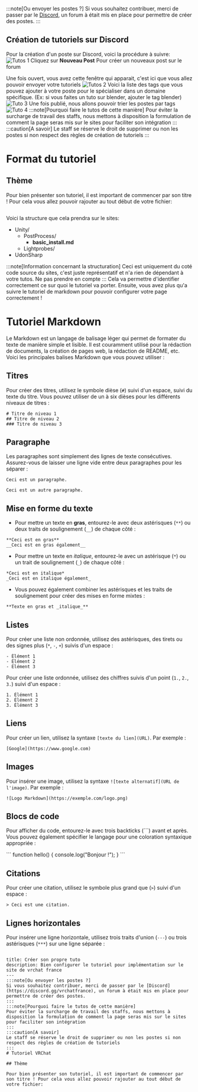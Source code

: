 
:::note[Ou envoyer les postes ?]
Si vous souhaitez contribuer, merci de passer par le [Discord](https://discord.gg/vrchatfrance), un forum à était mis en place pour permettre de créer des postes.
:::
## Création de tutoriels sur Discord 
Pour la création d'un poste sur Discord, voici la procédure à suivre:
![Tutos 1](/img/tuto_1.png)
Cliquez sur **Nouveau Post** Pour créer un nouveaux post sur le forum 

Une fois ouvert, vous avez cette fenêtre qui apparait, c'est ici que vous allez pouvoir envoyer votre tutoriels
![Tutos 2](/img/tuto_2.png)
Voici la liste des tags que vous pouvez ajouter à votre poste pour le spécialiser dans un domaine spécifique. (Ex: si vous faites un tuto sur blender, ajouter le tag blender)
![Tuto 3](/img/tuto_3.png)
Une fois publié, nous allons pouvoir trier les postes par tags
![Tuto 4](/img/tuto_4.png)
:::note[Pourquoi faire le tutos de cette manière]
Pour éviter la surcharge de travail des staffs, nous mettons à disposition la formulation de comment la page seras mis sur le sites pour faciliter son intégration
:::
:::caution[A savoir]
Le staff se réserve le droit de supprimer ou non les postes si non respect des règles de création de tutoriels 
:::
# Format du tutoriel

## Thème

Pour bien présenter son tutoriel, il est important de commencer par son titre ! Pour cela vous allez pouvoir rajouter au tout début de votre fichier: 

```

```


Voici la structure que cela prendra sur le sites:

   <FileTree>

   - Unity/
     - PostProcess/
       - **basic_install.md**
     - Lightprobes/
   - UdonSharp

   </FileTree>

:::note[Information concernant la structuration]
Ceci est uniquement du coté code source du sites, c'est juste représentatif et n'a rien de dépendant à votre tutos. Ne pas prendre en compte 
:::
Cela va permettre d'identifier correctement ce sur quoi le tutoriel va porter. Ensuite, vous avez plus qu'a suivre le tutoriel de markdown pour pouvoir configurer votre page correctement ! 


# Tutoriel Markdown

Le Markdown est un langage de balisage léger qui permet de formater du texte de manière simple et lisible. Il est couramment utilisé pour la rédaction de documents, la création de pages web, la rédaction de README, etc. Voici les principales balises Markdown que vous pouvez utiliser :

## Titres

Pour créer des titres, utilisez le symbole dièse (`#`) suivi d'un espace, suivi du texte du titre. Vous pouvez utiliser de un à six dièses pour les différents niveaux de titres :

```
# Titre de niveau 1
## Titre de niveau 2
### Titre de niveau 3
```

## Paragraphe

Les paragraphes sont simplement des lignes de texte consécutives. Assurez-vous de laisser une ligne vide entre deux paragraphes pour les séparer :

```
Ceci est un paragraphe.

Ceci est un autre paragraphe.
```

## Mise en forme du texte

- Pour mettre un texte en **gras**, entourez-le avec deux astérisques (`**`) ou deux traits de soulignement (`__`) de chaque côté :

```
**Ceci est en gras**
__Ceci est en gras également__
```

- Pour mettre un texte en *italique*, entourez-le avec un astérisque (`*`) ou un trait de soulignement (`_`) de chaque côté :

```
*Ceci est en italique*
_Ceci est en italique également_
```

- Vous pouvez également combiner les astérisques et les traits de soulignement pour créer des mises en forme mixtes :

```
**Texte en gras et _italique_**
```

## Listes

Pour créer une liste non ordonnée, utilisez des astérisques, des tirets ou des signes plus (`*`, `-`, `+`) suivis d'un espace :

```
- Élément 1
- Élément 2
- Élément 3
```

Pour créer une liste ordonnée, utilisez des chiffres suivis d'un point (`1.`, `2.`, `3.`) suivi d'un espace :

```
1. Élément 1
2. Élément 2
3. Élément 3
```

## Liens

Pour créer un lien, utilisez la syntaxe `[texte du lien](URL)`. Par exemple :

```
[Google](https://www.google.com)
```

## Images

Pour insérer une image, utilisez la syntaxe `![texte alternatif](URL de l'image)`. Par exemple :

```
![Logo Markdown](https://exemple.com/logo.png)
```

## Blocs de code

Pour afficher du code, entourez-le avec trois backticks (```) avant et après. Vous pouvez également spécifier le langage pour une coloration syntaxique appropriée :

\```
function hello() {
    console.log("Bonjour !");
}
\```

## Citations

Pour créer une citation, utilisez le symbole plus grand que (`>`) suivi d'un espace :

```
> Ceci est une citation.
```

## Lignes horizontales

Pour insérer une ligne horizontale, utilisez trois traits d'union (`---`) ou trois astérisques (`***`) sur une ligne séparée :

```

title: Créer son propre tuto
description: Bien configurer le tutoriel pour implémentation sur le site de vrchat france
---
:::note[Ou envoyer les postes ?]
Si vous souhaitez contribuer, merci de passer par le [Discord](https://discord.gg/vrchatfrance), un forum à était mis en place pour permettre de créer des postes.
:::
:::note[Pourquoi faire le tutos de cette manière]
Pour éviter la surcharge de travail des staffs, nous mettons à disposition la formulation de comment la page seras mis sur le sites pour faciliter son intégration
:::
:::caution[A savoir]
Le staff se réserve le droit de supprimer ou non les postes si non respect des règles de création de tutoriels 
:::
# Tutoriel VRChat

## Thème

Pour bien présenter son tutoriel, il est important de commencer par son titre ! Pour cela vous allez pouvoir rajouter au tout début de votre fichier: 
```